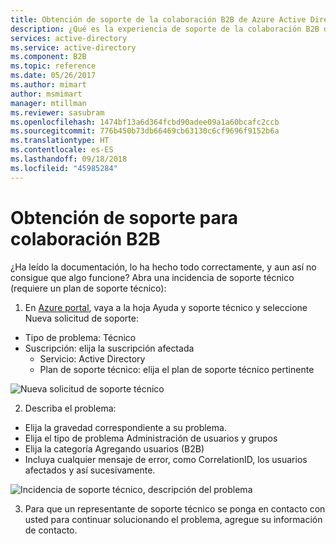 ```yaml
---
title: Obtención de soporte de la colaboración B2B de Azure Active Directory | Microsoft Docs
description: ¿Qué es la experiencia de soporte de la colaboración B2B de Azure Active Directory?
services: active-directory
ms.service: active-directory
ms.component: B2B
ms.topic: reference
ms.date: 05/26/2017
ms.author: mimart
author: msmimart
manager: mtillman
ms.reviewer: sasubram
ms.openlocfilehash: 1474bf13a6d364fcbd90adee09a1a60bcafc2ccb
ms.sourcegitcommit: 776b450b73db66469cb63130c6cf9696f9152b6a
ms.translationtype: HT
ms.contentlocale: es-ES
ms.lasthandoff: 09/18/2018
ms.locfileid: "45985284"
---
```

# <a name="getting-support-for-b2b-collaboration"></a>Obtención de soporte para colaboración B2B

¿Ha leído la documentación, lo ha hecho todo correctamente, y aun así no consigue que algo funcione? Abra una incidencia de soporte técnico (requiere un plan de soporte técnico):

1. En [Azure portal](https://portal.azure.com), vaya a la hoja Ayuda y soporte técnico y seleccione Nueva solicitud de soporte:
  - Tipo de problema: Técnico
  - Suscripción: elija la suscripción afectada
    - Servicio: Active Directory
    - Plan de soporte técnico: elija el plan de soporte técnico pertinente

  ![Nueva solicitud de soporte técnico](media/get-support/new-support-request.png)

2. Describa el problema:
  - Elija la gravedad correspondiente a su problema.
  - Elija el tipo de problema Administración de usuarios y grupos
  - Elija la categoría Agregando usuarios (B2B)
  - Incluya cualquier mensaje de error, como CorrelationID, los usuarios afectados y así sucesivamente.

  ![Incidencia de soporte técnico, descripción del problema](media/get-support/problem-description.png)

3. Para que un representante de soporte técnico se ponga en contacto con usted para continuar solucionando el problema, agregue su información de contacto.
